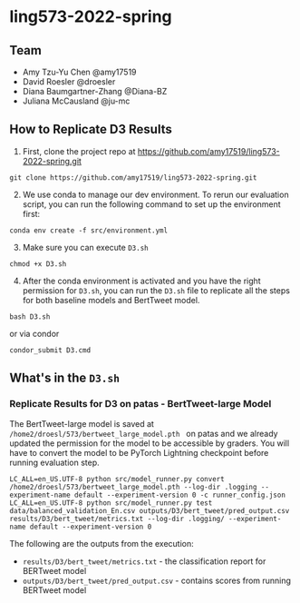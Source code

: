 # ling573-2022-spring


## Team

- Amy Tzu-Yu Chen @amy17519
- David Roesler @droesler
- Diana Baumgartner-Zhang @Diana-BZ
- Juliana McCausland @ju-mc

## How to Replicate D3 Results

1. First, clone the project repo at https://github.com/amy17519/ling573-2022-spring.git

```
git clone https://github.com/amy17519/ling573-2022-spring.git
```

2. We use conda to manage our dev environment. To rerun our evaluation script, you can run the following command to set up the environment first:

```
conda env create -f src/environment.yml
```

3. Make sure you can execute `D3.sh`

```
chmod +x D3.sh
```

4. After the conda environment is activated and you have the right permission for `D3.sh`, you can run the `D3.sh` file to replicate all the steps for both baseline models and BertTweet model.

```
bash D3.sh
```

or via condor

```
condor_submit D3.cmd
```


## What's in the `D3.sh`

### Replicate Results for D3 on patas - BertTweet-large Model

The BertTweet-large model is saved at `/home2/droesl/573/bertweet_large_model.pth ` on patas and we already updated the permission for the model to be accessible by graders. You will have to convert the model to be PyTorch Lightning checkpoint before running evaluation step.

```
LC_ALL=en_US.UTF-8 python src/model_runner.py convert /home2/droesl/573/bertweet_large_model.pth --log-dir .logging --experiment-name default --experiment-version 0 -c runner_config.json
LC_ALL=en_US.UTF-8 python src/model_runner.py test data/balanced_validation_En.csv outputs/D3/bert_tweet/pred_output.csv results/D3/bert_tweet/metrics.txt --log-dir .logging/ --experiment-name default --experiment-version 0
```

The following are the outputs from the execution:

- `results/D3/bert_tweet/metrics.txt` - the classification report for BERTweet model
- `outputs/D3/bert_tweet/pred_output.csv` - contains scores from running BERTweet model
